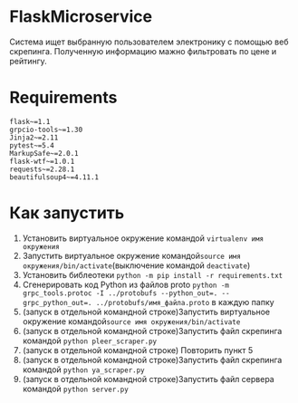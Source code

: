 # FlaskMicroservice

Система ищет выбранную пользователем электронику с помощью веб скрепинга. Полученную информацию мажно фильтровать по цене и рейтингу. 

# Requirements
```
flask~=1.1
grpcio-tools~=1.30
Jinja2~=2.11
pytest~=5.4
MarkupSafe~=2.0.1
flask-wtf~=1.0.1
requests~=2.28.1
beautifulsoup4~=4.11.1

```
# Как запустить
1. Установить виртуальное окружение командой `virtualenv имя окружения`
2. Запустить виртуальное окружение командой`source имя окружения/bin/activate`(выключение командой `deactivate`)
3. Установить библеотеки `python -m pip install -r requirements.txt`
4. Сгенерировать код Python из файлов proto `python -m grpc_tools.protoc -I ../protobufs --python_out=. --grpc_python_out=. ../protobufs/имя_файла.proto` в каждую папку
5. (запуск в отдельной командной строке)Запустить виртуальное окружение командой`source имя окружения/bin/activate`
6. (запуск в отдельной командной строке)Запустить файл скрепинга командой `python pleer_scraper.py`
7. (запуск в отдельной командной строке) Повторить пункт 5
8. (запуск в отдельной командной строке)Запустить файл скрепинга командой `python ya_scraper.py`
9. (запуск в отдельной командной строке)Запустить файл сервера командой `python server.py`
